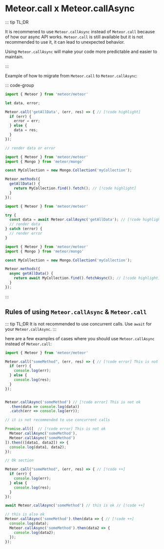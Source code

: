 # Meteor.call x Meteor.callAsync



::: tip TL;DR

It is recommened to use `Meteor.callAsync` instead of `Meteor.call` because of how our
async API works. `Meteor.call` is still available but it is not recommended to use it, it
can lead to unexpected behavior.

Using `Meteor.callAsync` will make your code more predictable and easier to maintain.

:::

Example of how to migrate from `Meteor.call` to `Meteor.callAsync`:


::: code-group


```js [v2-client.jsx]
import { Meteor } from 'meteor/meteor'

let data, error;

Meteor.call('getAllData', (err, res) => { // [!code highlight]
  if (err) {
    error = err;
  } else {
    data = res;
  }
});

// render data or error


```


```js [v2-server.js]
import { Meteor } from 'meteor/meteor'
import { Mongo } from 'meteor/mongo'

const MyCollection = new Mongo.Collection('myCollection');

Meteor.methods({
  getAllData() {
    return MyCollection.find().fetch(); // [!code highlight]
  }
});
```

```js [v3-client.jsx]
import { Meteor } from 'meteor/meteor'

try {
  const data = await Meteor.callAsync('getAllData'); // [!code highlight]
  // render data
} catch (error) {
  // render error
}

```

```js [v3-server.js]
import { Meteor } from 'meteor/meteor'
import { Mongo } from 'meteor/mongo'

const MyCollection = new Mongo.Collection('myCollection');

Meteor.methods({
  async getAllData() {
    return await MyCollection.find().fetchAsync(); // [!code highlight]
  }
});

```

:::

## Rules of using `Meteor.callAsync` & `Meteor.call`

::: tip TL;DR
It is not recommended to use concurrent calls.
Use `await` for your `Meteor.callAsync`.
:::

here are a few examples of cases where you should use `Meteor.callAsync` instead of `Meteor.call`:

```js
import { Meteor } from 'meteor/meteor'

Meteor.call("someMethod", (err, res) => { // [!code error] This is not ok
  if (err) {
    console.log(err);
  } else {
    console.log(res);
  }
});


Meteor.callAsync('someMethod') // [!code error] This is not ok
  .then(data => console.log(data))
  .catch(err => console.log(err));

// it is not recommended to use concurrent calls

Promise.all([  // [!code error] This is not ok
  Meteor.callAsync('someMethod'),
  Meteor.callAsync('someMethod')
]).then(([data1, data2]) => {
  console.log(data1, data2);
});

// Ok section

Meteor.call("someMethod", (err, res) => { // [!code ++]
  if (err) {
    console.log(err);
  } else {
    console.log(res);
  }
});

await Meteor.callAsync('someMethod') // this is ok // [!code ++]

// this is also ok
Meteor.callAsync('someMethod').then(data => { // [!code ++]
  console.log(data);
  Meteor.callAsync('someMethod').then(data2 => {
    console.log(data2);
  });
});


```
